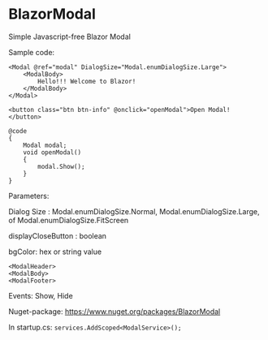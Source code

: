# BlazorModal

Simple Javascript-free Blazor Modal

Sample code:

```
<Modal @ref="modal" DialogSize="Modal.enumDialogSize.Large">
    <ModalBody>
        Hello!!! Welcome to Blazor!
    </ModalBody>
</Modal>

<button class="btn btn-info" @onclick="openModal">Open Modal! </button>

@code
{
    Modal modal;
    void openModal()
    {
        modal.Show();
    }
}
```
Parameters: 

Dialog Size : Modal.enumDialogSize.Normal, Modal.enumDialogSize.Large, of Modal.enumDialogSize.FitScreen

displayCloseButton : boolean

bgColor: hex or string value
```
<ModalHeader>
<ModalBody>
<ModalFooter>
 ```
Events: Show, Hide

Nuget-package: https://www.nuget.org/packages/BlazorModal

In startup.cs:
`
services.AddScoped<ModalService>();
`



